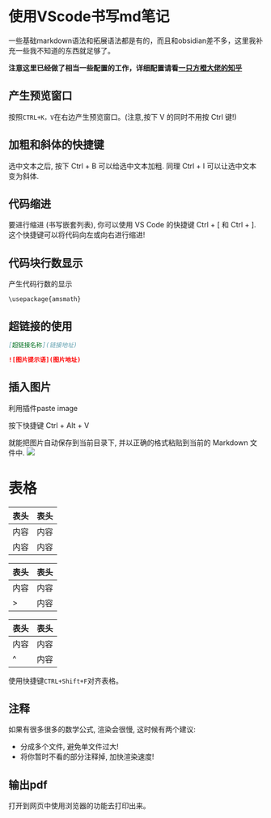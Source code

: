 # 使用VScode书写md笔记
一些基础markdown语法和拓展语法都是有的，而且和obsidian差不多，这里我补充一些我不知道的东西就足够了。

**注意这里已经做了相当一些配置的工作，详细配置请看[一只方橙大佬的知乎](https://zhuanlan.zhihu.com/p/366596107)**

## 产生预览窗口
按照`CTRL+K，V`在右边产生预览窗口。(注意,按下 V 的同时不用按 Ctrl 键!)

## 加粗和斜体的快捷键
选中文本之后, 按下 Ctrl + B 可以给选中文本加粗.
同理 Ctrl + I 可以让选中文本变为斜体.

## 代码缩进
要进行缩进 (书写嵌套列表), 你可以使用 VS Code 的快捷键 Ctrl + [ 和 Ctrl + ].
这个快捷键可以将代码向左或向右进行缩进!

## 代码块行数显示
产生代码行数的显示
```latex{.line-numbers}
\usepackage{amsmath}
```
## 超链接的使用
```markdown
[超链接名称](链接地址)

![图片提示语](图片地址)
```
## 插入图片
利用插件paste image

按下快捷键 Ctrl + Alt + V

就能把图片自动保存到当前目录下, 并以正确的格式粘贴到当前的 Markdown 文件中.
![](images/![Alt%20text](image.png).png)
# 表格
| 表头 | 表头 |
| ---- | ---- |
| 内容 | 内容 |
| 内容 | 内容 |

| 表头 | 表头 |
| ---- | ---- |
| 内容 | 内容 |
| >    | 内容 |

| 表头 | 表头 |
| ---- | ---- |
| 内容 | 内容 |
| ^    | 内容 |

使用快捷键`CTRL+Shift+F`对齐表格。

## 注释
<!-- 你看不见我 -->

<!-- 多行注释
就像这样 -->

如果有很多很多的数学公式, 渲染会很慢, 这时候有两个建议:

* 分成多个文件, 避免单文件过大!
* 将你暂时不看的部分注释掉, 加快渲染速度!

## 输出pdf
打开到网页中使用浏览器的功能去打印出来。


